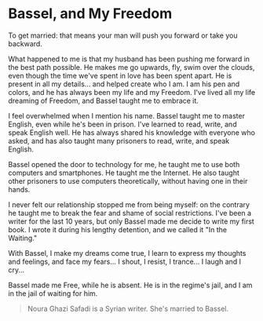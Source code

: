 
# Bassel, and My Freedom

<p>To get married: that means your man will push you forward or take you
backward.</p>

<p>What happened to me is that my husband has been pushing me forward in
the best path possible. He makes me go upwards, fly, swim over the
clouds, even though the time we've spent in love has been spent
apart. He is present in all my details... and helped create who I
am. I am his pen and colors, and he has always been my life and my
Freedom. I've lived all my life dreaming of Freedom, and Bassel taught
me to embrace it.</p>

<p>I feel overwhelmed when I mention his name. Bassel taught me to master
English, even while he's been in prison. I've learned to read, write,
and speak English well. He has always shared his knowledge with
everyone who asked, and has also taught many prisoners to read, write,
and speak English.</p>

<p>Bassel opened the door to technology for me, he taught me to use both
computers and smartphones. He taught me the Internet. He also taught
other prisoners to use computers theoretically, without having one in
their hands.</p>

<p>I never felt our relationship stopped me from being myself: on the
contrary he taught me to break the fear and shame of social
restrictions. I've been a writer for the last 10 years, but only
Bassel made me decide to write my first book. I wrote it during his
lengthy detention, and we called it "In the Waiting."</p>

<p>With Bassel, I make my dreams come true, I learn to express my
thoughts and feelings, and face my fears... I shout, I resist, I
trance... I laugh and I cry...</p>

<p>Bassel made me Free, while he is absent. He is in the regime's jail,
and I am in the jail of waiting for him.</p>


> Noura Ghazi Safadi is a Syrian writer. She's married to Bassel.


